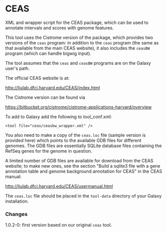 CEAS
====

XML and wrapper script for the CEAS package, which can be used to annotate intervals
and scores with genome features.

This tool uses the Cistrome version of the package, which provides two versions of
the `ceas` program: in addition to the `ceas` program (the same as that available
from the main CEAS website), it also includes the `ceasBW` program (which can handle
bigwig input).

The tool assumes that the `ceas` and `ceasBW` programs are on the Galaxy user's
path.

The official CEAS website is at:

<http://liulab.dfci.harvard.edu/CEAS/index.html>

The Cistrome version can be found via

<https://bitbucket.org/cistrome/cistrome-applications-harvard/overview>

To add to Galaxy add the following to tool_conf.xml:

    <tool file="ceas/ceasbw_wrapper.xml" />

You also need to make a copy of the `ceas.loc` file (sample version is provided
here) which points to the available GDB files for different genomes. The GDB files
are essentially SQLite database files containing the RefSeq genes for the genome
in question.

A limited number of GDB files are available for download from the CEAS website; to
make new ones, see the section "Build a sqlite3 file with a gene annotation table
and genome background annotation for CEAS" in the CEAS manual:

<http://liulab.dfci.harvard.edu/CEAS/usermanual.html>

The `ceas.loc` file should be placed in the `tool-data` directory of your Galaxy
installation.

### Changes ###

1.0.2-0: first version based on our original `ceas` tool.
